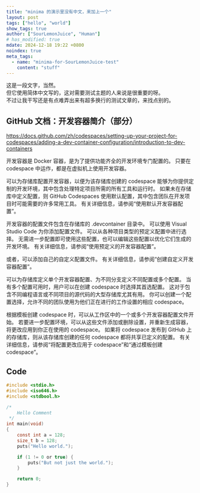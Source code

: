 ```yaml
---
title: "minima 的演示里没有中文，来加上一个"
layout: post
tags: ["hello", "world"]
show_tags: true
author: ["SourLemonJuice", "Human"]
# has_modified: true
mdate: 2024-12-18 19:22 +0800
noindex: true
meta_tags:
  - name: "minima-for-SourLemonJuice-test"
    content: "stuff"
---
```


这是一段文字，当然。\
但它使用简体中文写的，这对需要测试主题的人来说是很重要的呀。\
不过让我干写还是有点难弄出来有超多换行的测试文章的，来找点别的。

## GitHub 文档：开发容器简介（部分）

<https://docs.github.com/zh/codespaces/setting-up-your-project-for-codespaces/adding-a-dev-container-configuration/introduction-to-dev-containers>

开发容器是 Docker 容器，是为了提供功能齐全的开发环境专门配置的。 只要在 codespace 中运作，都是在虚拟机上使用开发容器。

可以为存储库配置开发容器，以便为该存储库创建的 codespace 能够为你提供定制的开发环境，其中包含处理特定项目所需的所有工具和运行时。 如果未在存储库中定义配置，则 GitHub Codespaces 使用默认配置，其中包含团队在开发项目时可能需要的许多常用工具。 有关详细信息，请参阅“使用默认开发容器配置”。

开发容器的配置文件包含在存储库的 .devcontainer 目录中。 可以使用 Visual Studio Code 为你添加配置文件。 可以从各种项目类型的预定义配置中进行选择。 无需进一步配置即可使用这些配置，也可以编辑这些配置以优化它们生成的开发环境。 有关详细信息，请参阅“使用预定义的开发容器配置”。

或者，可以添加自己的自定义配置文件。 有关详细信息，请参阅“创建自定义开发容器配置”。

可以为存储库定义单个开发容器配置、为不同分支定义不同配置或多个配置。 当有多个配置可用时，用户可以在创建 codespace 时选择其首选配置。 这对于包含不同编程语言或不同项目的源代码的大型存储库尤其有用。 你可以创建一个配置选择，允许不同的团队使用为他们正在进行的工作设置的相应 codespace。

根据模板创建 codespace 时，可以从工作区中的一个或多个开发容器配置文件开始。 若要进一步配置环境，可以从这些文件添加或删除设置，并重新生成容器，将更改应用到你正在使用的 codespace。 如果将 codespace 发布到 GitHub 上的存储库，则从该存储库创建的任何 codespace 都将共享已定义的配置。 有关详细信息，请参阅“将配置更改应用于 codespace”和“通过模板创建 codespace”。

## Code

```c
#include <stdio.h>
#include <iso646.h>
#include <stdbool.h>

/*
    Hello Comment
 */
int main(void)
{
    const int a = 128;
    size_t b = 128;
    puts("Hello world.");

    if (1 != 0 or true) {
        puts("But not just the world.");
    }

    return 0;
}
```
